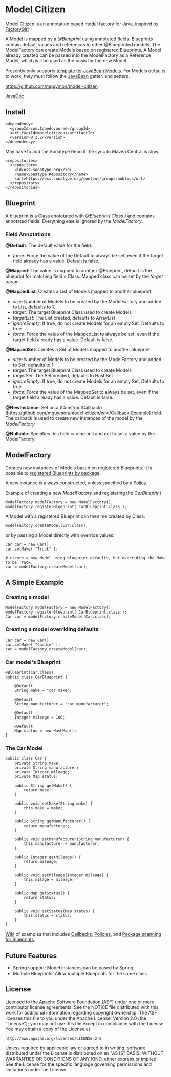 # Model Citizen

Model Citizen is an annotation based model factory for Java, inspired by [FactoryGirl](https://github.com/thoughtbot/factory_girl)

A Model is mapped by a _@Blueprint_ using annotated fields. Blueprints contain 
default values and references to other @Blueprinted models. The ModelFactory can 
create Models based on registered Blueprints. A Model already created can be
passed into the ModelFactory as a Reference Model, which will be used as the basis
for the new Model. 

Presently only supports [template for JavaBean Models](https://github.com/mguymon/model-citizen/blob/master/src/main/java/com/tobedevoured/modelcitizen/template/JavaBeanTemplate.java). For Models defaults to work, they must follow the [JavaBean](http://en.wikibooks.org/wiki/Java_Programming/Java_Beans) getter. and setters.


<https://github.com/mguymon/model-citizen>

[JavaDoc](http://mguymon.github.com/model-citizen/apidocs/index.html)


## Install

    <dependency>
      <groupId>com.tobedevoured</groupId>
      <artifactId>modelcitizen</artifactId>
      <version>0.3.2</version>
    </dependency>
    
May have to add the Sonatype Repo if the sync to Maven Central is slow.

    <repositories>
      <repository>
        <id>oss.sonatype.org</id>
        <name>Sonatype Repository</name>
        <url>https://oss.sonatype.org/content/groups/public</url>
      </repository>
    </repositories>


## Blueprint 

A blueprint is a Class anototated with _@Blueprint( Class )_ and contains annotated fields. Everything else is ignored by the _ModelFactory_.

### Field Annotations
 **@Default**: The default value for the field.
   * _force_:  Force the value of the Default to always be set, even if the target field already has a value. Default is false.

**@Mapped**: The value is mapped to another @Blueprint, default is the blueprint for
               matching field's Class. Mapped class can be set by the _target_ param. 

**@MappedList**: Creates a List of Models mapped to another blueprint.
  * _size_: Number of Models to be created by the ModelFactory and added to List, defaults to 1.
  * _target_: The target Blueprint Class used to create Models
  * _targetList_: The List created, defaults to ArrayList
  * _ignoreEmpty_: If true, do not create Models for an empty Set. Defaults to true.
  * _force_:  Force the value of the MappedList to always be set, even if the target field already has a value. Default is false.
  
**@MappedSet**: Creates a Set of Models mapped to another blueprint.
  * _size_: Number of Models to be created by the ModelFactory and added to Set, defaults to 1.
  * _target_: The target Blueprint Class used to create Models
  * _targetSet_: The Set created, defaults to HashSet
  * _ignoreEmpty_: If true, do not create Models for an empty Set. Defaults to true.
  * _force_:  Force the value of the MappedSet to always be set, even if the target field already has a value. Default is false.

**@NewInstance**: Set on a (ConstructCallback)[https://github.com/mguymon/model-citizen/wiki/Callback-Example] field. The callback is used to create new
                    instances of the model by the _ModelFactory_
                    
**@Nullable**: Specifies this field can be null and not to set a value by the ModelFactory.

## ModelFactory

Creates new instances of Models based on registered Blueprints. It is possible to 
[registered Blueprints by package](https://github.com/mguymon/model-citizen/wiki/Register-By-Package).

A new instance is always constructed, unless specified by a 
[Policy](https://github.com/mguymon/model-citizen/wiki/Policy).

Example of creating a new _ModelFactory_ and registering the _CarBlueprint_

    ModelFactory modelFactory = new ModelFactory();
    modelFactory.registerBlueprint( CarBlueprint.class );
    
A Model with a registered Blueprint can then me created by Class:

    modelFactory.createModel(Car.class);
  
or by passing a Model directly with override values: 

    Car car = new Car();
    car.setMake( "Truck" );
    
    # create a new Model using blueprint defaults, but overriding the Make to be Truck.
    car = modelFactory.createModel(car); 

## A Simple Example

### Creating a model

    ModelFactory modelFactory = new ModelFactory();
    modelFactory.registerBlueprint( CarBlueprint.class );
    Car car = modelFactory.createModel(Car.class);

### Creating a model overriding defaults

    Car car = new Car()
    car.setMake( "Caddie" );
    car = modelFactory.createModel(car);

### Car model's Blueprint

    @Blueprint(Car.class)
    public class CarBlueprint {
        
        @Default
        String make = "car make";
            
        @Default
        String manufacturer = "car manufacturer";
            
        @Default
        Integer mileage = 100;
            
        @Default
        Map status = new HashMap();
    }
    
### The Car Model

    public class Car {
        private String make;
        private String manufacturer;
        private Integer mileage;
        private Map status;
    
        public String getMake() {
            return make;
        }
    
        public void setMake(String make) {
            this.make = make;
        }
    
        public String getManufacturer() {
            return manufacturer;
        }
    
        public void setManufacturer(String manufacturer) {
            this.manufacturer = manufacturer;
        }
    
        public Integer getMileage() {
            return mileage;
        }
    
        public void setMileage(Integer mileage) {
            this.milage = mileage;
        }
    
        public Map getStatus() {
            return status;
        }
    
        public void setStatus(Map status) {
            this.status = status;
        }
    }

[Wiki](https://github.com/mguymon/model-citizen/wiki) of examples that
includes [Callbacks](https://github.com/mguymon/model-citizen/wiki/Callback-Example), [Policies](https://github.com/mguymon/model-citizen/wiki/Policy), and [Package scanning for Blueprints](https://github.com/mguymon/model-citizen/wiki/Register-By-Package).


## Future Features

* Spring support: Model instances can be pased by Spring
* Multiple Blueprints: Allow multiple Blueprints for the same class

## License

Licensed to the Apache Software Foundation (ASF) under one or more
contributor license agreements.  See the NOTICE file distributed with this
work for additional information regarding copyright ownership.  The ASF
licenses this file to you under the Apache License, Version 2.0 (the
"License"); you may not use this file except in compliance with the License.
You may obtain a copy of the License at

    http://www.apache.org/licenses/LICENSE-2.0

Unless required by applicable law or agreed to in writing, software
distributed under the License is distributed on an "AS IS" BASIS, WITHOUT
WARRANTIES OR CONDITIONS OF ANY KIND, either express or implied.  See the
License for the specific language governing permissions and limitations under
the License.
